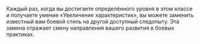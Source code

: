 Каждый раз, когда вы достигаете определённого уровня в этом классе и получаете умение «Увеличение характеристик», вы можете заменить известный вам боевой стиль на другой доступный следопыту. Эта замена отражает смену направления вашего развития в боевых практиках.